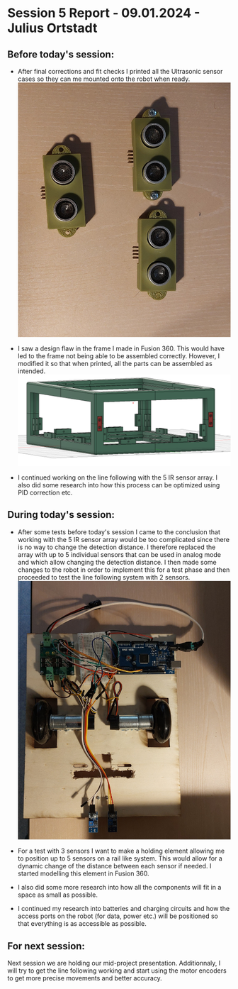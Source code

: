 # Session 5 Report - 09.01.2024 - Julius Ortstadt

## Before today's session:
- After final corrections and fit checks I printed all the Ultrasonic sensor cases so they can me mounted onto the robot when ready.\
![Sensor cases](/Documentation/Session_Reports/Julius/Pictures/Session_5/US_Cases.jpg)

- I saw a design flaw in the frame I made in Fusion 360. This would have led to the frame not being able to be assembled correctly. However, I modified it so that when printed, all the parts can be assembled as intended.\
![Corrected Frame](/Documentation/Session_Reports/Julius/Pictures/Session_5/Corrected_Frame.png)

- I continued working on the line following with the 5 IR sensor array. I also did some research into how this process can be optimized using PID correction etc.

## During today's session:
- After some tests before today's session I came to the conclusion that working with the 5 IR sensor array would be too complicated since there is no way to change the detection distance. I therefore replaced the array with up to 5 individual sensors that can be used in analog mode and which allow changing the detection distance. I then made some changes to the robot in order to implement this for a test phase and then proceeded to test the line following system with 2 sensors.\
![2 sensor line following](/Documentation/Session_Reports/Julius/Pictures/Session_5/2_Sensor_Line_Follow.jpg)

- For a test with 3 sensors I want to make a holding element allowing me to position up to 5 sensors on a rail like system. This would allow for a dynamic change of the distance between each sensor if needed. I started modelling this element in Fusion 360.

- I also did some more research into how all the components will fit in a space as small as possible.

- I continued my research into batteries and charging circuits and how the access ports on the robot (for data, power etc.) will be positioned so that everything is as accessible as possible.


## For next session:
Next session we are holding our mid-project presentation. 
Additionnaly, I will try to get the line following working and start using the motor encoders to get more precise movements and better accuracy.
